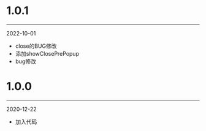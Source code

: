 # 1.0.1

***

2022-10-01

* close的BUG修改
* 添加showClosePrePopup
* bug修改

# 1.0.0

***

2020-12-22

* 加入代码
